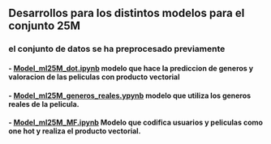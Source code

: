 ## Desarrollos para los distintos modelos para el conjunto 25M

### el conjunto de datos se ha preprocesado previamente

#### - [Model_ml25M_dot.ipynb](https://github.com/tiatordos/articulo_generos_peliculas/blob/main/cjto25m/Model_ml25M_dot.ipynb)   modelo que hace la prediccion de generos y valoracion de las peliculas con producto vectorial
#### - [Model_ml25M_generos_reales.ypynb](https://github.com/tiatordos/articulo_generos_peliculas/blob/main/cjto25m/Model_ml25M_generos_reales.ipynb) modelo que utiliza los generos reales de la pelicula.
#### - [Model_ml25M_MF.ipynb](https://github.com/tiatordos/articulo_generos_peliculas/blob/main/cjto25m/model_ml25M_MF.ipynb) Modelo que codifica usuarios y peliculas como one hot y realiza el producto vectorial.
